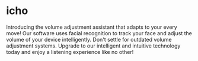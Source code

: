 # icho
Introducing the volume adjustment assistant that adapts to your every move! Our software uses facial recognition to track your face and adjust the volume of your device intelligently.  Don't settle for outdated volume adjustment systems. Upgrade to our intelligent and intuitive technology today and enjoy a listening experience like no other!
